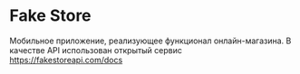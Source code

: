 # Fake Store
Мобильное приложение, реализующее функционал онлайн-магазина. В качестве API использован открытый сервис https://fakestoreapi.com/docs
